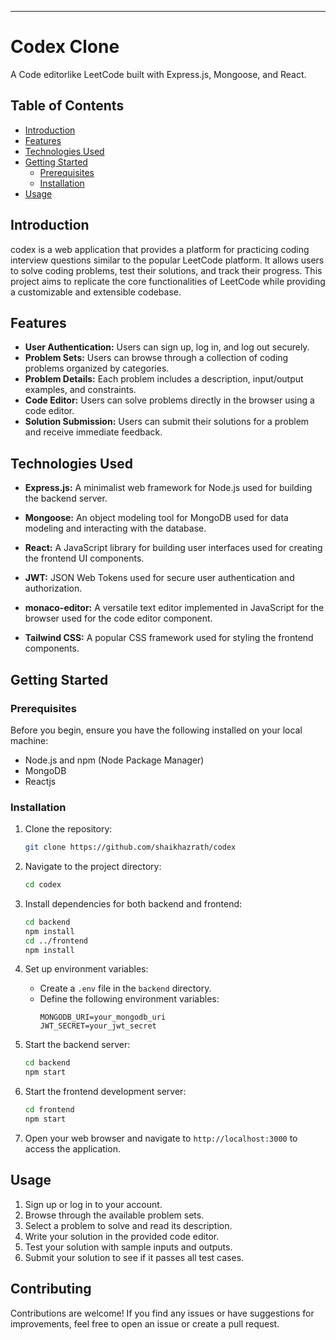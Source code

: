 
---

# Codex Clone

A Code editorlike LeetCode  built with Express.js, Mongoose, and React.

## Table of Contents

- [Introduction](#introduction)
- [Features](#features)
- [Technologies Used](#technologies-used)
- [Getting Started](#getting-started)
  - [Prerequisites](#prerequisites)
  - [Installation](#installation)
- [Usage](#usage)

## Introduction

codex is a web application that provides a platform for practicing coding interview questions similar to the popular LeetCode platform. It allows users to solve coding problems, test their solutions, and track their progress. This project aims to replicate the core functionalities of LeetCode while providing a customizable and extensible codebase.

## Features

- **User Authentication:** Users can sign up, log in, and log out securely.
- **Problem Sets:** Users can browse through a collection of coding problems organized by categories.
- **Problem Details:** Each problem includes a description, input/output examples, and constraints.
- **Code Editor:** Users can solve problems directly in the browser using a code editor.
- **Solution Submission:** Users can submit their solutions for a problem and receive immediate feedback.


## Technologies Used

- **Express.js:** A minimalist web framework for Node.js used for building the backend server.
- **Mongoose:** An object modeling tool for MongoDB used for data modeling and interacting with the database.
- **React:** A JavaScript library for building user interfaces used for creating the frontend UI components.

- **JWT:** JSON Web Tokens used for secure user authentication and authorization.
- **monaco-editor:** A versatile text editor implemented in JavaScript for the browser used for the code editor component.
- **Tailwind CSS:** A popular CSS framework used for styling the frontend components.

## Getting Started

### Prerequisites

Before you begin, ensure you have the following installed on your local machine:

- Node.js and npm (Node Package Manager)
- MongoDB
- Reactjs

### Installation

1. Clone the repository:

   ```bash
   git clone https://github.com/shaikhazrath/codex
   ```

2. Navigate to the project directory:

   ```bash
   cd codex
   ```

3. Install dependencies for both backend and frontend:

   ```bash
   cd backend
   npm install
   cd ../frontend
   npm install
   ```

4. Set up environment variables:
   
   - Create a `.env` file in the `backend` directory.
   - Define the following environment variables:
     ```
     MONGODB_URI=your_mongodb_uri
     JWT_SECRET=your_jwt_secret
     ```

5. Start the backend server:

   ```bash
   cd backend
   npm start
   ```

6. Start the frontend development server:

   ```bash
   cd frontend
   npm start
   ```

7. Open your web browser and navigate to `http://localhost:3000` to access the application.

## Usage

1. Sign up or log in to your account.
2. Browse through the available problem sets.
3. Select a problem to solve and read its description.
4. Write your solution in the provided code editor.
5. Test your solution with sample inputs and outputs.
6. Submit your solution to see if it passes all test cases.

## Contributing

Contributions are welcome! If you find any issues or have suggestions for improvements, feel free to open an issue or create a pull request.

